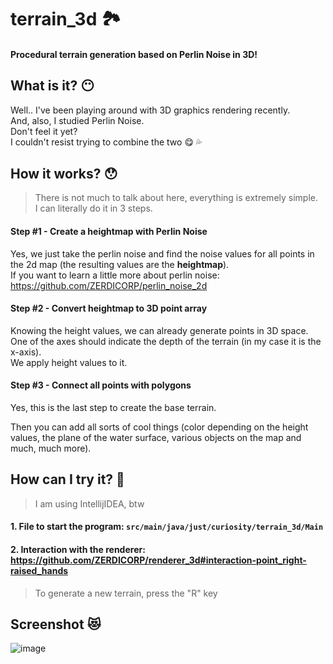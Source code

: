 # terrain_3d 🏞️

#### Procedural terrain generation based on Perlin Noise in 3D!

## What is it? :no_mouth:
Well.. I've been playing around with 3D graphics rendering recently.  
And, also, I studied Perlin Noise.  
Don't feel it yet?  
I couldn't resist trying to combine the two :yum: :sweat_drops:

## How it works? :hushed:
> There is not much to talk about here, everything is extremely simple.  
> I can literally do it in 3 steps.

#### Step #1 - Create a heightmap with Perlin Noise
Yes, we just take the perlin noise and find the noise values for all points in the 2d map (the resulting values are the **heightmap**).  
If you want to learn a little more about perlin noise: https://github.com/ZERDICORP/perlin_noise_2d

#### Step #2 - Convert heightmap to 3D point array
Knowing the height values, we can already generate points in 3D space.  
One of the axes should indicate the depth of the terrain (in my case it is the x-axis).  
We apply height values to it.

#### Step #3 - Connect all points with polygons
Yes, this is the last step to create the base terrain.  

Then you can add all sorts of cool things (color depending on the height values, the plane of the water surface, various objects on the map and much, much more).

## How can I try it? :rabbit2:
> I am using IntellijIDEA, btw
#### 1. File to start the program: `src/main/java/just/curiosity/terrain_3d/Main`
#### 2. Interaction with the renderer: https://github.com/ZERDICORP/renderer_3d#interaction-point_right-raised_hands
> To generate a new terrain, press the "R" key

## Screenshot :heart_eyes_cat:
![image](https://user-images.githubusercontent.com/56264511/167263946-6ae42d66-d757-428e-89ad-00a9115325a4.png)
